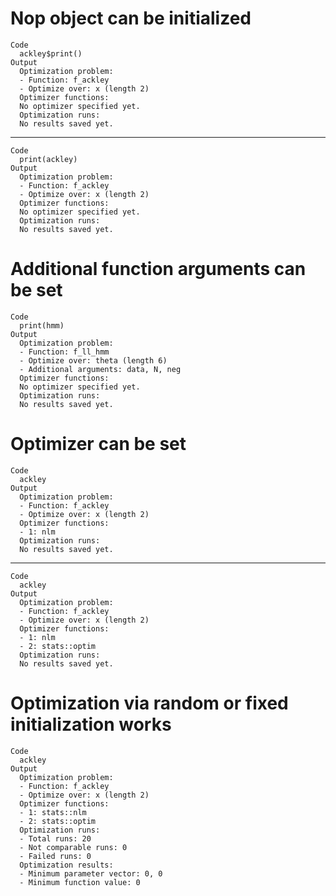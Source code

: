 # Nop object can be initialized

    Code
      ackley$print()
    Output
      Optimization problem:
      - Function: f_ackley
      - Optimize over: x (length 2) 
      Optimizer functions:
      No optimizer specified yet.
      Optimization runs:
      No results saved yet.

---

    Code
      print(ackley)
    Output
      Optimization problem:
      - Function: f_ackley
      - Optimize over: x (length 2) 
      Optimizer functions:
      No optimizer specified yet.
      Optimization runs:
      No results saved yet.

# Additional function arguments can be set

    Code
      print(hmm)
    Output
      Optimization problem:
      - Function: f_ll_hmm
      - Optimize over: theta (length 6) 
      - Additional arguments: data, N, neg 
      Optimizer functions:
      No optimizer specified yet.
      Optimization runs:
      No results saved yet.

# Optimizer can be set

    Code
      ackley
    Output
      Optimization problem:
      - Function: f_ackley
      - Optimize over: x (length 2) 
      Optimizer functions:
      - 1: nlm 
      Optimization runs:
      No results saved yet.

---

    Code
      ackley
    Output
      Optimization problem:
      - Function: f_ackley
      - Optimize over: x (length 2) 
      Optimizer functions:
      - 1: nlm 
      - 2: stats::optim 
      Optimization runs:
      No results saved yet.

# Optimization via random or fixed initialization works

    Code
      ackley
    Output
      Optimization problem:
      - Function: f_ackley
      - Optimize over: x (length 2) 
      Optimizer functions:
      - 1: stats::nlm 
      - 2: stats::optim 
      Optimization runs:
      - Total runs: 20
      - Not comparable runs: 0
      - Failed runs: 0 
      Optimization results:
      - Minimum parameter vector: 0, 0
      - Minimum function value: 0 

